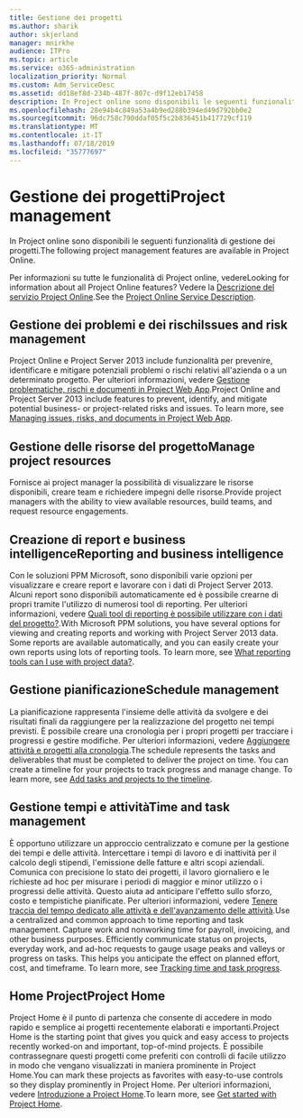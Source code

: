 ```yaml
---
title: Gestione dei progetti
ms.author: sharik
author: skjerland
manager: mnirkhe
audience: ITPro
ms.topic: article
ms.service: o365-administration
localization_priority: Normal
ms.custom: Adm_ServiceDesc
ms.assetid: dd18ef8d-234b-487f-807c-d9f12eb17458
description: In Project online sono disponibili le seguenti funzionalità di gestione dei progetti.
ms.openlocfilehash: 28e94b4c849a53a4b9ed288b394ed49d792bb0e2
ms.sourcegitcommit: 96dc758c790ddaf05f5c2b836451b417729cf119
ms.translationtype: MT
ms.contentlocale: it-IT
ms.lasthandoff: 07/18/2019
ms.locfileid: "35777697"
---
```

# <a name="project-management"></a><span data-ttu-id="57ec9-103">Gestione dei progetti</span><span class="sxs-lookup"><span data-stu-id="57ec9-103">Project management</span></span>

<span data-ttu-id="57ec9-104">In Project online sono disponibili le seguenti funzionalità di gestione dei progetti.</span><span class="sxs-lookup"><span data-stu-id="57ec9-104">The following project management features are available in Project Online.</span></span>
  
<span data-ttu-id="57ec9-105">Per informazioni su tutte le funzionalità di Project online, vedere</span><span class="sxs-lookup"><span data-stu-id="57ec9-105">Looking for information about all Project Online features?</span></span> <span data-ttu-id="57ec9-106">Vedere la [Descrizione del servizio Project Online](project-online-service-description.md).</span><span class="sxs-lookup"><span data-stu-id="57ec9-106">See the [Project Online Service Description](project-online-service-description.md).</span></span>
  
## <a name="issues-and-risk-management"></a><span data-ttu-id="57ec9-107">Gestione dei problemi e dei rischi</span><span class="sxs-lookup"><span data-stu-id="57ec9-107">Issues and risk management</span></span>
<span data-ttu-id="57ec9-108"><a name="bkmk_IssuesRiskManagement"> </a></span><span class="sxs-lookup"><span data-stu-id="57ec9-108"></span></span>

<span data-ttu-id="57ec9-p102">Project Online e Project Server 2013 include funzionalità per prevenire, identificare e mitigare potenziali problemi o rischi relativi all'azienda o a un determinato progetto. Per ulteriori informazioni, vedere [Gestione problematiche, rischi e documenti in Project Web App](https://go.microsoft.com/fwlink/?LinkId=402634).</span><span class="sxs-lookup"><span data-stu-id="57ec9-p102">Project Online and Project Server 2013 include features to prevent, identify, and mitigate potential business- or project-related risks and issues. To learn more, see [Managing issues, risks, and documents in Project Web App](https://go.microsoft.com/fwlink/?LinkId=402634).</span></span>
  
## <a name="manage-project-resources"></a><span data-ttu-id="57ec9-111">Gestione delle risorse del progetto</span><span class="sxs-lookup"><span data-stu-id="57ec9-111">Manage project resources</span></span>
<span data-ttu-id="57ec9-112"><a name="bkmk_ManageProjectResources"> </a></span><span class="sxs-lookup"><span data-stu-id="57ec9-112"></span></span>

<span data-ttu-id="57ec9-113">Fornisce ai project manager la possibilità di visualizzare le risorse disponibili, creare team e richiedere impegni delle risorse.</span><span class="sxs-lookup"><span data-stu-id="57ec9-113">Provide project managers with the ability to view available resources, build teams, and request resource engagements.</span></span>
  
## <a name="reporting-and-business-intelligence"></a><span data-ttu-id="57ec9-114">Creazione di report e business intelligence</span><span class="sxs-lookup"><span data-stu-id="57ec9-114">Reporting and business intelligence</span></span>
<span data-ttu-id="57ec9-115"><a name="bkmk_ReportingBusinessIntelligence"> </a></span><span class="sxs-lookup"><span data-stu-id="57ec9-115"></span></span>

<span data-ttu-id="57ec9-p103">Con le soluzioni PPM Microsoft, sono disponibili varie opzioni per visualizzare e creare report e lavorare con i dati di Project Server 2013. Alcuni report sono disponibili automaticamente ed è possibile crearne di propri tramite l'utilizzo di numerosi tool di reporting. Per ulteriori informazioni, vedere [Quali tool di reporting è possibile utilizzare con i dati del progetto?](https://go.microsoft.com/fwlink/?LinkId=402642).</span><span class="sxs-lookup"><span data-stu-id="57ec9-p103">With Microsoft PPM solutions, you have several options for viewing and creating reports and working with Project Server 2013 data. Some reports are available automatically, and you can easily create your own reports using lots of reporting tools. To learn more, see [What reporting tools can I use with project data?](https://go.microsoft.com/fwlink/?LinkId=402642).</span></span>
  
## <a name="schedule-management"></a><span data-ttu-id="57ec9-119">Gestione pianificazione</span><span class="sxs-lookup"><span data-stu-id="57ec9-119">Schedule management</span></span>
<span data-ttu-id="57ec9-120"><a name="bkmk_ScheduleManagement"> </a></span><span class="sxs-lookup"><span data-stu-id="57ec9-120"></span></span>

<span data-ttu-id="57ec9-p104">La pianificazione rappresenta l'insieme delle attività da svolgere e dei risultati finali da raggiungere per la realizzazione del progetto nei tempi previsti. È possibile creare una cronologia per i propri progetti per tracciare i progressi e gestire modifiche. Per ulteriori informazioni, vedere [Aggiungere attività e progetti alla cronologia](https://go.microsoft.com/fwlink/?LinkID=402655).</span><span class="sxs-lookup"><span data-stu-id="57ec9-p104">The schedule represents the tasks and deliverables that must be completed to deliver the project on time. You can create a timeline for your projects to track progress and manage change. To learn more, see [Add tasks and projects to the timeline](https://go.microsoft.com/fwlink/?LinkID=402655).</span></span>
  
## <a name="time-and-task-management"></a><span data-ttu-id="57ec9-124">Gestione tempi e attività</span><span class="sxs-lookup"><span data-stu-id="57ec9-124">Time and task management</span></span>
<span data-ttu-id="57ec9-125"><a name="bkmk_TimeTaskManagement"> </a></span><span class="sxs-lookup"><span data-stu-id="57ec9-125"></span></span>

<span data-ttu-id="57ec9-p105">È opportuno utilizzare un approccio centralizzato e comune per la gestione dei tempi e delle attività. Intercettare i tempi di lavoro e di inattività per il calcolo degli stipendi, l'emissione delle fatture e altri scopi aziendali. Comunica con precisione lo stato dei progetti, il lavoro giornaliero e le richieste ad hoc per misurare i periodi di maggior e minor utilizzo o i progressi delle attività. Questo aiuta ad anticipare l'effetto sullo sforzo, costo e tempistiche pianificate. Per ulteriori informazioni, vedere [Tenere traccia del tempo dedicato alle attività e dell'avanzamento delle attività](https://go.microsoft.com/fwlink/p/?LinkId=271321).</span><span class="sxs-lookup"><span data-stu-id="57ec9-p105">Use a centralized and common approach to time reporting and task management. Capture work and nonworking time for payroll, invoicing, and other business purposes. Efficiently communicate status on projects, everyday work, and ad-hoc requests to gauge usage peaks and valleys or progress on tasks. This helps you anticipate the effect on planned effort, cost, and timeframe. To learn more, see [Tracking time and task progress](https://go.microsoft.com/fwlink/p/?LinkId=271321).</span></span>

## <a name="project-home"></a><span data-ttu-id="57ec9-131">Home Project</span><span class="sxs-lookup"><span data-stu-id="57ec9-131">Project Home</span></span>
<span data-ttu-id="57ec9-132">Project Home è il punto di partenza che consente di accedere in modo rapido e semplice ai progetti recentemente elaborati e importanti.</span><span class="sxs-lookup"><span data-stu-id="57ec9-132">Project Home is the starting point that gives you quick and easy access to projects recently worked-on and important, top-of-mind projects.</span></span> <span data-ttu-id="57ec9-133">È possibile contrassegnare questi progetti come preferiti con controlli di facile utilizzo in modo che vengano visualizzati in maniera prominente in Project Home.</span><span class="sxs-lookup"><span data-stu-id="57ec9-133">You can mark these projects as favorites with easy-to-use controls so they display prominently in Project Home.</span></span> <span data-ttu-id="57ec9-134">Per ulteriori informazioni, vedere [Introduzione a Project Home](https://support.office.com/article/get-started-with-project-home-a3b38418-35e7-4df4-8e4a-ba6a4fa0562a?ui=en-US&rs=en-US&ad=US).</span><span class="sxs-lookup"><span data-stu-id="57ec9-134">To learn more, see [Get started with Project Home](https://support.office.com/article/get-started-with-project-home-a3b38418-35e7-4df4-8e4a-ba6a4fa0562a?ui=en-US&rs=en-US&ad=US).</span></span>

